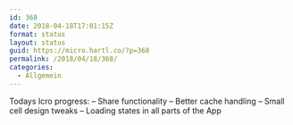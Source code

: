 ```yaml
---
id: 368
date: 2018-04-18T17:01:15Z
format: status
layout: status
guid: https://micro.hartl.co/?p=368
permalink: /2018/04/18/368/
categories:
  - Allgemein
---
```

Todays Icro progress: &#8211; Share functionality &#8211; Better cache handling &#8211; Small cell design tweaks &#8211; Loading states in all parts of the App